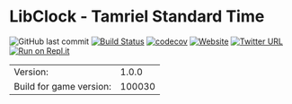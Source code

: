 # LibClock - Tamriel Standard Time
![GitHub last commit](https://img.shields.io/github/last-commit/Tyxz/LibClock-Tamriel-Standard-Time)
[![Build Status](https://travis-ci.org/Tyxz/LibClock-Tamriel-Standard-Time.svg?branch=master)](https://travis-ci.org/Tyxz/LibClock-Tamriel-Standard-Time)
[![codecov](https://codecov.io/gh/Tyxz/LibClock-Tamriel-Standard-Time/branch/master/graph/badge.svg)](https://codecov.io/gh/Tyxz/LibClock-Tamriel-Standard-Time)
[![Website](https://img.shields.io/website-up-down-green-red/http/shields.io.svg?maxAge=2592000)](http://www.esoui.com/downloads/info241-Clock-TamrielStandardTime.html)
[![Twitter URL](https://img.shields.io/twitter/url/http/shields.io.svg?style=social&maxAge=2592000?style=flat)](https://twitter.com/Tyxzs)
[![Run on Repl.it](https://repl.it/badge/github/Tyxz/LibClock-Tamriel-Standard-Time)](https://repl.it/github/Tyxz/LibClock-Tamriel-Standard-Time)

|   |   |
|---|---|
| Version: | 1.0.0 |  
| Build for game version: | 100030 |

